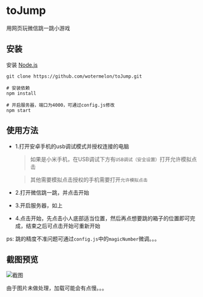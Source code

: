 # toJump

用网页玩微信跳一跳小游戏

## 安装

安装 [Node.js](https://nodejs.org/en/)

``git clone https://github.com/wotermelon/toJump.git``

```shell
# 安装依赖
npm install

# 开启服务器，端口为4000，可通过config.js修改
npm start
```

## 使用方法

- 1.打开安卓手机的usb调试模式并授权连接的电脑
  > 如果是小米手机，在USB调试下方有``USB调试（安全设置）``打开允许模拟点击

  >其他需要模拟点击授权的手机需要打开``允许模拟点击``

- 2.打开微信跳一跳，并点击开始
- 3.开启服务器，如上
- 4.点击开始，先点击小人底部适当位置，然后再点想要跳的箱子的位置即可完成，结束之后可点击开始可重新开始

ps: 跳的精度不准问题可通过``config.js``中的``magicNumber``微调。。。

## 截图预览

![截图](https://github.com/wotermelon/toJump/blob/master/screenshot.png)

由于图片未做处理，加载可能会有点慢。。。
